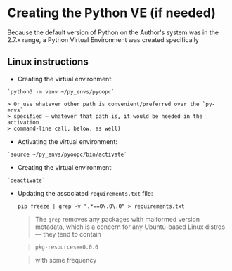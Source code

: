 # Creating the Python VE (if needed)

Because the default version of Python on the Author's system was in the 
2.7.x range, a Python Virtual Environment was created specifically 

## Linux instructions

-    Creating the virtual environment:

    `python3 -m venv ~/py_envs/pyoopc`

    > Or use whatever other path is convenient/preferred over the `py-envs` 
    > specified — whatever that path is, it would be needed in the activation 
    > command-line call, below, as well)

-    Activating the virtual environment:

    `source ~/py_envs/pyoopc/bin/activate`

-    Creating the virtual environment:

    `deactivate`

-   Updating the associated `requirements.txt` file:

    `pip freeze | grep -v ".*==0\.0\.0" > requirements.txt`

    > The `grep` removes any packages with malformed version metadata, 
    > which is a concern for any Ubuntu-based Linux distros — they tend to 
    > contain 

    > ```pkg-resources==0.0.0```

    > with some frequency

<!--
## Windows instructions

-    Creating the virtual environment:

    `[TBD]`

-    Activating the virtual environment:

    `[TBD]`

-    Creating the virtual environment:

    `[TBD]`

-->
